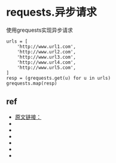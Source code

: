 # requests.异步请求

使用grequests实现异步请求

    urls = [
        'http://www.url1.com',
        'http://www.url2.com',
        'http://www.url3.com',
        'http://www.url4.com',
        'http://www.url5.com',
    ]
    resp = (grequests.get(u) for u in urls)
    grequests.map(resp)



## ref
* [原文链接：](https://blog.csdn.net/weixin_48500307/article/details/108451415)
* []()
* []()
* []()
* []()
* []()
* []()

